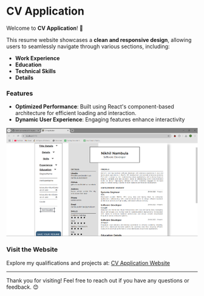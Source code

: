 # CV Application

Welcome to **CV Application**! 🌟

This resume website showcases a **clean and responsive design**, allowing users to seamlessly navigate through various sections, including:

- **Work Experience**
- **Education**
- **Technical Skills**
- **Details**

### Features

- **Optimized Performance**: Built using React's component-based architecture for efficient loading and interaction.
- **Dynamic User Experience**: Engaging features enhance interactivity

![Screenshot of CV Application](image.png)

### Visit the Website

Explore my qualifications and projects at: [CV Application Website](https://nikhil-sai-nambula.github.io/CV-Application/)

---

Thank you for visiting! Feel free to reach out if you have any questions or feedback. 😊
